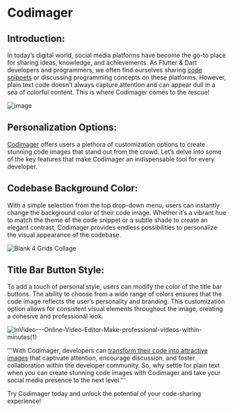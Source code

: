 # Codimager
## Introduction: 
In today’s digital world, social media platforms have become the go-to place for sharing ideas, knowledge, and achievements. As Flutter & Dart developers and programmers, we often find ourselves sharing [code snippets](https://codimager.web.app/) or discussing programming concepts on these platforms. However, plain text code doesn’t always capture attention and can appear dull in a sea of colorful content. This is where Codimager comes to the rescue!

![image](https://github.com/MSatyam-Mishra/codimager/assets/12216430/0bb73698-a825-43d2-89f5-bd05bab76d82)

## Personalization Options: 
[Codimager](https://codimager.web.app/) offers users a plethora of customization options to create stunning code images that stand out from the crowd. Let’s delve into some of the key features that make Codimager an indispensable tool for every developer.



## Codebase Background Color: 
With a simple selection from the top drop-down menu, users can instantly change the background color of their code image. Whether it’s a vibrant hue to match the theme of the code snippet or a subtle shade to create an elegant contrast, Codimager provides endless possibilities to personalize the visual appearance of the codebase.

![Blank 4 Grids Collage](https://github.com/MSatyam-Mishra/codimager/assets/12216430/aa59b90d-a233-4c20-a02c-c5eba5169225)


## Title Bar Button Style: 
To add a touch of personal style, users can modify the color of the title bar buttons. The ability to choose from a wide range of colors ensures that the code image reflects the user’s personality and branding. This customization option allows for consistent visual elements throughout the image, creating a cohesive and professional look.

![InVideo---Online-Video-Editor-Make-professional-videos-within-minutes(1)](https://github.com/MSatyam-Mishra/codimager/assets/12216430/b7264c10-ab4e-45bb-b420-e3c9130fb686)

'''With Codimager, developers can [transform their code into attractive images](https://codimager.web.app/) that captivate attention, encourage discussion, and foster collaboration within the developer community. So, why settle for plain text when you can create stunning code images with Codimager and take your social media presence to the next level.'''

Try Codimager today and unlock the potential of your code-sharing experience!


